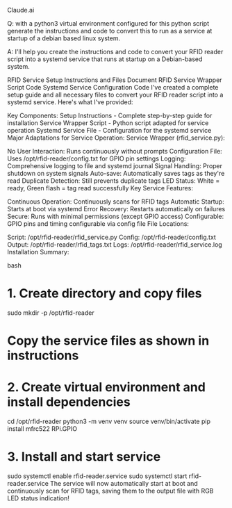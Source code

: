 Claude.ai

Q: with a python3 virtual environment configured for this python script generate the instructions and code to convert this to run as a service at startup of a debian based linux system.

A: I'll help you create the instructions and code to convert your RFID reader script into a systemd service that runs at startup on a Debian-based system.

RFID Service Setup Instructions and Files
Document 
RFID Service Wrapper Script
Code 
Systemd Service Configuration
Code 
I've created a complete setup guide and all necessary files to convert your RFID reader script into a systemd service. Here's what I've provided:

Key Components:
Setup Instructions - Complete step-by-step guide for installation
Service Wrapper Script - Python script adapted for service operation
Systemd Service File - Configuration for the systemd service
Major Adaptations for Service Operation:
Service Wrapper (rfid_service.py):

No User Interaction: Runs continuously without prompts
Configuration File: Uses /opt/rfid-reader/config.txt for GPIO pin settings
Logging: Comprehensive logging to file and systemd journal
Signal Handling: Proper shutdown on system signals
Auto-save: Automatically saves tags as they're read
Duplicate Detection: Still prevents duplicate tags
LED Status: White = ready, Green flash = tag read successfully
Key Service Features:

Continuous Operation: Continuously scans for RFID tags
Automatic Startup: Starts at boot via systemd
Error Recovery: Restarts automatically on failures
Secure: Runs with minimal permissions (except GPIO access)
Configurable: GPIO pins and timing configurable via config file
File Locations:

Script: /opt/rfid-reader/rfid_service.py
Config: /opt/rfid-reader/config.txt
Output: /opt/rfid-reader/rfid_tags.txt
Logs: /opt/rfid-reader/rfid_service.log
Installation Summary:

bash
# 1. Create directory and copy files
sudo mkdir -p /opt/rfid-reader
# Copy the service files as shown in instructions

# 2. Create virtual environment and install dependencies
cd /opt/rfid-reader
python3 -m venv venv
source venv/bin/activate
pip install mfrc522 RPi.GPIO

# 3. Install and start service
sudo systemctl enable rfid-reader.service
sudo systemctl start rfid-reader.service
The service will now automatically start at boot and continuously scan for RFID tags, saving them to the output file with RGB LED status indication!
